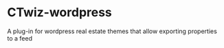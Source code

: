# CTwiz-wordpress
A plug-in for wordpress real estate themes that allow exporting properties to a feed
